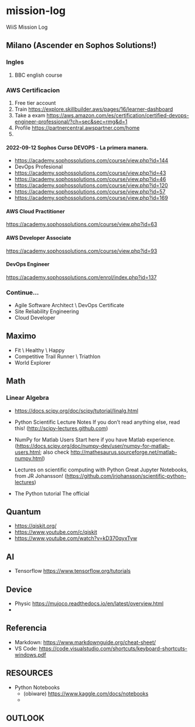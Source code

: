 # mission-log
WiiS Mission Log

## Milano (Ascender en Sophos Solutions!)

### Ingles
1. BBC english course

### AWS Certificacion
1. Free tier account
2. Train https://explore.skillbuilder.aws/pages/16/learner-dashboard
3. Take a exam https://aws.amazon.com/es/certification/certified-devops-engineer-professional/?ch=sec&sec=rmg&d=1
4. Profile https://partnercentral.awspartner.com/home
5. 

#### 2022-09-12 Sophos Curso DEVOPS - La primera manera.
- https://academy.sophossolutions.com/course/view.php?id=144
- DevOps Profesional
- https://academy.sophossolutions.com/course/view.php?id=43
- https://academy.sophossolutions.com/course/view.php?id=46
- https://academy.sophossolutions.com/course/view.php?id=120
- https://academy.sophossolutions.com/course/view.php?id=57
- https://academy.sophossolutions.com/course/view.php?id=169

#### AWS Cloud Practitioner
https://academy.sophossolutions.com/course/view.php?id=63
#### AWS Developer Associate
https://academy.sophossolutions.com/course/view.php?id=93
#### DevOps Engineer
https://academy.sophossolutions.com/enrol/index.php?id=137


### Continue...
* Agile Software Architect \ DevOps Certificate
* Site Reliability Engineering
* Cloud Developer

## Maximo
- Fit \ Healthy \ Happy
- Competitive Trail Runner \ Triathlon
- World Explorer

## Math
### Linear Algebra
- https://docs.scipy.org/doc/scipy/tutorial/linalg.html

- Python Scientific Lecture Notes If you don’t read anything else, read this!
(http://scipy-lectures.github.com)
- NumPy for Matlab Users Start here if you have Matlab experience.
(https://docs.scipy.org/doc/numpy-dev/user/numpy-for-matlab-users.html; also
check http://mathesaurus.sourceforge.net/matlab-numpy.html)
- Lectures on scientific computing with Python Great Jupyter Notebooks, from JR
Johansson!
(https://github.com/jrjohansson/scientific-python-lectures)
- The Python tutorial The official

## Quantum
- https://qiskit.org/
- https://www.youtube.com/c/qiskit
- https://www.youtube.com/watch?v=kD370qyxTyw

## AI
- Tensorflow https://www.tensorflow.org/tutorials

## Device
- Physic https://mujoco.readthedocs.io/en/latest/overview.html
- 

## Referencia
- Markdown: https://www.markdownguide.org/cheat-sheet/
- VS Code: https://code.visualstudio.com/shortcuts/keyboard-shortcuts-windows.pdf

## RESOURCES
- Python Notebooks
  - (obiware) https://www.kaggle.com/docs/notebooks
  - 
## OUTLOOK
